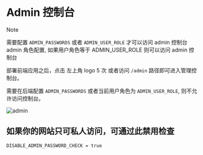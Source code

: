 # Admin 控制台

> [!NOTE]
> 需要配置 `ADMIN_PASSWORDS` 或者 `ADMIN_USER_ROLE` 才可以访问 admin 控制台
> admin 角色配置, 如果用户角色等于 ADMIN_USER_ROLE 则可以访问 admin 控制台

部署前端应用之后，点击 左上角 logo 5 次 或者访问 `/admin` 路径即可进入管理控制台。

需要在后端配置 `ADMIN_PASSWORDS` 或者当前用户角色为 `ADMIN_USER_ROLE`, 则不允许访问控制台。

![admin](/feature/admin.png)

## 如果你的网站只可私人访问，可通过此禁用检查

`DISABLE_ADMIN_PASSWORD_CHECK = true`
